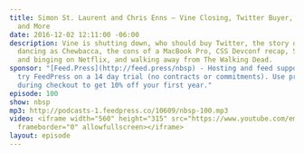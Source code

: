 ```yaml
---
title: Simon St. Laurent and Chris Enns — Vine Closing, Twitter Buyer, Stranger Things,
  and More
date: 2016-12-02 12:11:00 -06:00
description: Vine is shutting down, who should buy Twitter, the story of Christopher
  dancing as Chewbacca, the cons of a MacBook Pro, CSS Devconf recap, Stranger Things
  and binging on Netflix, and walking away from The Walking Dead.
sponsor: "[Feed.Press](http://feed.press/nbsp) - Hosting and feed support provided by Feed.Press.  Sign-up today and
  try FeedPress on a 14 day trial (no contracts or commitments). Use promo code *nbsp*
  during checkout to get 10% off your first year."
episode: 100
show: nbsp
mp3: http://podcasts-1.feedpress.co/10609/nbsp-100.mp3
video: <iframe width="560" height="315" src="https://www.youtube.com/embed/lqJPVKQ5dpk"
  frameborder="0" allowfullscreen></iframe>
layout: episode
---
```

